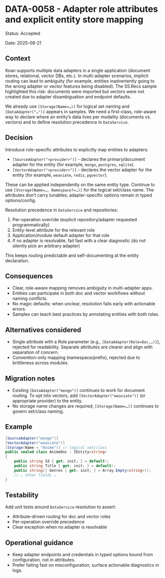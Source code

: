# DATA-0058 - Adapter role attributes and explicit entity store mapping

Status: Accepted

Date: 2025-08-21

## Context

Koan supports multiple data adapters in a single application (document stores, relational, vector DBs, etc.). In multi-adapter scenarios, implicit routing can lead to ambiguity (for example, entities inadvertently going to the wrong adapter or vector features being disabled). The S5.Recs sample highlighted this risk: documents were imported but vectors were not created due to adapter disambiguation and endpoint defaults.

We already use `[Storage(Name=…)]` for logical set naming and `[DataAdapter("…")]` appears in samples. We need a first-class, role-aware way to declare where an entity’s data lives per modality (documents vs. vectors) and to define resolution precedence in `DataService`.

## Decision

Introduce role-specific attributes to explicitly map entities to adapters:

- `[SourceAdapter("<provider>")]` - declares the primary/document adapter for the entity (for example, `mongo`, `postgres`, `sqlite`).
- `[VectorAdapter("<provider>")]` - declares the vector adapter for the entity (for example, `weaviate`, `redis`, `pgvector`).

These can be applied independently on the same entity type. Continue to use `[Storage(Name=…, Namespace?=…)]` for the logical set/class name. The attributes don’t carry tunables; adapter-specific options remain in typed options/config.

Resolution precedence in `DataService` and repositories:

1. Per-operation override (explicit repository/adapter requested programmatically)
2. Entity-level attribute for the relevant role
3. Application/module default adapter for that role
4. If no adapter is resolvable, fail fast with a clear diagnostic (do not silently pick an arbitrary adapter)

This keeps routing predictable and self-documenting at the entity declaration.

## Consequences

- Clear, role-aware mapping removes ambiguity in multi-adapter apps.
- Entities can participate in both doc and vector workflows without naming conflicts.
- No magic defaults: when unclear, resolution fails early with actionable errors.
- Samples can teach best practices by annotating entities with both roles.

## Alternatives considered

- Single attribute with a Role parameter (e.g., `[DataAdapter(Role=Doc,…)]`), rejected for readability. Separate attributes are clearer and align with separation of concern.
- Convention-only mapping (namespace/prefix), rejected due to brittleness across modules.

## Migration notes

- Existing `[DataAdapter("mongo")]` continues to work for document routing. To opt into vectors, add `[VectorAdapter("weaviate")]` (or appropriate provider) to the entity.
- No storage name changes are required; `[Storage(Name=…)]` continues to govern set/class naming.

## Example

```csharp
[SourceAdapter("mongo")]
[VectorAdapter("weaviate")]
[Storage(Name = "Anime")] // logical set/class
public sealed class AnimeDoc : IEntity<string>
{
    public string Id { get; init; } = default!;
    public string Title { get; init; } = default!;
    public string[] Genres { get; init; } = Array.Empty<string>();
    // … other fields …
}
```

## Testability

Add unit tests around `DataService` resolution to assert:

- Attribute-driven routing for doc and vector roles
- Per-operation override precedence
- Clear exception when no adapter is resolvable

## Operational guidance

- Keep adapter endpoints and credentials in typed options bound from configuration, not in attributes.
- Prefer failing fast on misconfiguration; surface actionable diagnostics in logs.

